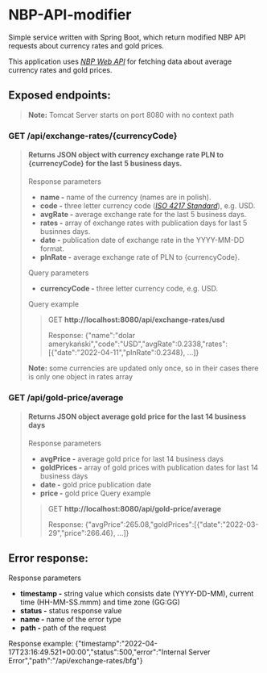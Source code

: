 # NBP-API-modifier
Simple service written with Spring Boot, which return modified NBP API requests about currency rates and gold prices.

This application uses *[NBP Web API](https://api.nbp.pl/)* for fetching data about average currency rates and gold prices.

## Exposed endpoints:

> **Note:** Tomcat Server starts on port 8080 with no context path

### GET /api/exchange-rates/{currencyCode} 

> #### Returns JSON object with currency exchange rate PLN to {currencyCode} for the last 5 business days.
> Response parameters
> - **name -** name of the currency (names are in polish).
> - **code -** three letter currency code (*[ISO 4217 Standard](https://en.wikipedia.org/wiki/ISO_4217)*), e.g. USD.
> - **avgRate -** average exchange rate for the last 5 business days.
> - **rates -** array of exchange rates with publication days for last 5 businnes days.
> - **date -** publication date of exchange rate in the YYYY-MM-DD format.
> - **plnRate -** average exchange rate of PLN to {currencyCode}.
> 
> Query parameters
> - **currencyCode -** three letter currency code, e.g. USD.
> 
> Query example
>> GET **http://localhost:8080/api/exchange-rates/usd**
>> 
>> Response: {"name":"dolar amerykański","code":"USD","avgRate":0.2338,"rates":[{"date":"2022-04-11","plnRate":0.2348}, ...]}
>
> **Note:** some currencies are updated only once, so in their cases there is only one object in rates array

### GET /api/gold-price/average
> #### Returns JSON object average gold price for the last 14 business days
> Response parameters
> - **avgPrice -** average gold price for last 14 business days
> - **goldPrices -** array of gold prices with publication dates for last 14 business days
> - **date -** gold price publication date
> - **price -** gold price 
> Query example
>> GET **http://localhost:8080/api/gold-price/average**
>>
>> Response: {"avgPrice":265.08,"goldPrices":[{"date":"2022-03-29","price":266.46}, ...]}

## Error response:

Response parameters
- **timestamp -** string value which consists date (YYYY-DD-MM), current time (HH-MM-SS.mmm) and time zone (GG:GG)
- **status -** status response value
- **name -** name of the error type
- **path -** path of the request

Response example: {"timestamp":"2022-04-17T23:16:49.521+00:00","status":500,"error":"Internal Server Error","path":"/api/exchange-rates/bfg"}
